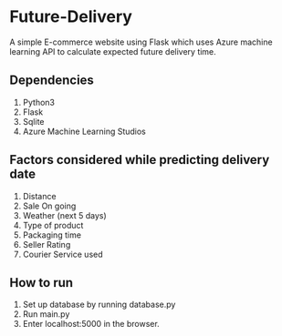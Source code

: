 # Future-Delivery

A simple E-commerce website using Flask which uses Azure machine learning API to calculate expected future delivery time.
  
## Dependencies ##
1. Python3
2. Flask
3. Sqlite
4. Azure Machine Learning Studios

## Factors considered while predicting delivery date ##
1. Distance
2. Sale On going
3. Weather (next 5 days)
4. Type of product
5. Packaging time
6. Seller Rating
7. Courier Service used

## How to run ##
1. Set up database by running database.py
2. Run main.py
3. Enter localhost:5000 in the browser.
